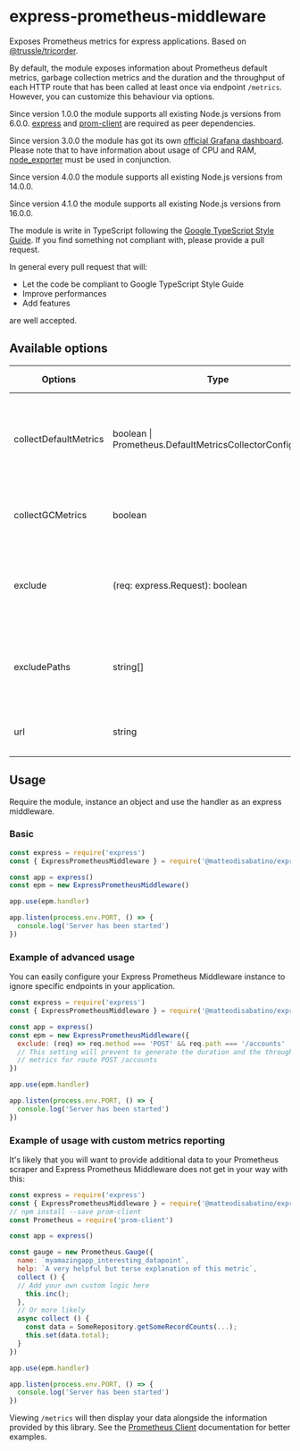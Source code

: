 # express-prometheus-middleware

Exposes Prometheus metrics for express applications. Based on [@trussle/tricorder](https://www.npmjs.com/package/@trussle/tricorder).

By default, the module exposes information about Prometheus default metrics, garbage collection metrics and the duration and the throughput of each HTTP route that has been called at least once via endpoint `/metrics`. However, you can customize this behaviour via options.

Since version 1.0.0 the module supports all existing Node.js versions from 6.0.0. [express](https://www.npmjs.com/package/express) and [prom-client](https://www.npmjs.com/package/prom-client) are required as peer dependencies.

Since version 3.0.0 the module has got its own [official Grafana dashboard](https://grafana.com/grafana/dashboards/16306). Please note that to have information about usage of CPU and RAM, [node_exporter](https://github.com/prometheus/node_exporter) must be used in conjunction.

Since version 4.0.0 the module supports all existing Node.js versions from 14.0.0.

Since version 4.1.0 the module supports all existing Node.js versions from 16.0.0.

The module is write in TypeScript following the [Google TypeScript Style Guide](https://google.github.io/styleguide/tsguide.html). If you find something not compliant with, please provide a pull request.

In general every pull request that will:

- Let the code be compliant to Google TypeScript Style Guide
- Improve performances
- Add features

are well accepted.

## Available options

| Options | Type | Meaning | Default value |
| - | - | - | - |
| collectDefaultMetrics | boolean \| Prometheus.DefaultMetricsCollectorConfiguration | Whether or not to collect Prometheus default metrics or configuration for prom-client | true |
| collectGCMetrics | boolean | Whether or not to collect garbage collection metrics | true |
| exclude | (req: express.Request): boolean | Avoid all matching routes to expose duration and throughput information | (req) => false |
| excludePaths | string[] | Avoid all matching paths to expose duration and throughput information | [] |
| url | string | The path to which expose metrics | /metrics |

## Usage

Require the module, instance an object and use the handler as an express middleware.

### Basic

```js
const express = require('express')
const { ExpressPrometheusMiddleware } = require('@matteodisabatino/express-prometheus-middleware')

const app = express()
const epm = new ExpressPrometheusMiddleware()

app.use(epm.handler)

app.listen(process.env.PORT, () => {
  console.log('Server has been started')
})
```

### Example of advanced usage

You can easily configure your Express Prometheus Middleware instance to ignore specific endpoints in your application.

```js
const express = require('express')
const { ExpressPrometheusMiddleware } = require('@matteodisabatino/express-prometheus-middleware')

const app = express()
const epm = new ExpressPrometheusMiddleware({
  exclude: (req) => req.method === 'POST' && req.path === '/accounts'
  // This setting will prevent to generate the duration and the throughput
  // metrics for route POST /accounts
})

app.use(epm.handler)

app.listen(process.env.PORT, () => {
  console.log('Server has been started')
})
```

### Example of usage with custom metrics reporting

It's likely that you will want to provide additional data to your Prometheus scraper and Express Prometheus Middleware does not get in your way with this:

```js
const express = require('express')
const { ExpressPrometheusMiddleware } = require('@matteodisabatino/express-prometheus-middleware')
// npm install --save prom-client
const Prometheus = require('prom-client')

const app = express()

const gauge = new Prometheus.Gauge({
  name: `myamazingapp_interesting_datapoint`,
  help: `A very helpful but terse explanation of this metric`,
  collect () {
  // Add your own custom logic here
    this.inc();
  },
  // Or more likely
  async collect () {
    const data = SomeRepository.getSomeRecordCounts(...);
    this.set(data.total);
  }
})

app.use(epm.handler)

app.listen(process.env.PORT, () => {
  console.log('Server has been started')
})

```

Viewing `/metrics` will then display your data alongside the information provided by this library. See the [Prometheus Client](https://github.com/siimon/prom-client/blob/master/example/server.js) documentation for better examples.